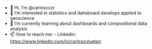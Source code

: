 - 👋 Hi, I’m @carloscczr
- 👀 I’m interested in statistics and dahsboard develops applied to geoscience 
- 🌱 I’m currently learning about dashboards and compositional data analysis  
- 📫 How to reach me:
        - Linkedin: https://www.linkedin.com/in/carloszuluetar/

<!---
carloscczr/carloscczr is a ✨ special ✨ repository because its `README.md` (this file) appears on your GitHub profile.
You can click the Preview link to take a look at your changes.
--->

